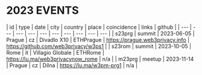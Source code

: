 # 2023 EVENTS

| id | type | date | city | country | place | coincidence | links | github |
| --- | --- | --- | --- | --- | --- | --- | --- | --- | --- |
| s23prg | summit | 2023-06-05 | Prague | cz | Divadlo X10 | ETHPrague | https://prague.web3privacy.info | https://github.com/web3privacy/w3ps1 |
| s23rom | summit | 2023-10-05 | Rome | it | Villagio Globale | ETHRome | https://lu.ma/web3privacynow_rome | n/a |
| m23prg | meetup | 2023-11-14 | Prague | cz | Dílna | https://lu.ma/w3pm-prg1 | n/a |
